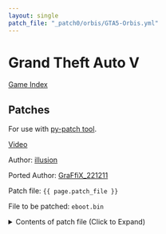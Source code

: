 ```yaml
---
layout: single
patch_file: "_patch0/orbis/GTA5-Orbis.yml"
---
```


# Grand Theft Auto V

[Game Index](/patch/#ps4)

## Patches

For use with [py-patch tool](https://github.com/illusion0001/py-patcher/releases/).

[Video](https://youtu.be/FqTg3Sij3MQ)

Author: [illusion](https://twitter.com/illusion0002)

Ported Author: [GraFfiX_221211](https://twitter.com/GraFfiX_221211)

Patch file: `{{ page.patch_file }}`

File to be patched: `eboot.bin`

<details>
<summary>Contents of patch file (Click to Expand)</summary>

{% highlight yml %}
{% flexible_include {{ page.patch_file }} %}
{% endhighlight %}

</details>
